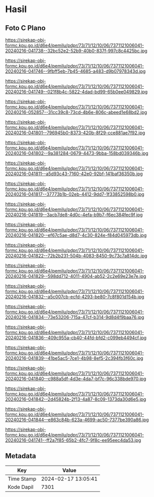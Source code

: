 # Hasil

## Foto C Plano

https://sirekap-obj-formc.kpu.go.id/d6e4/pemilu/pdpr/73/71/12/10/06/7371121006041-20240216-041738--32bc52e2-52b9-40b0-837f-997c8c4425bc.jpg

https://sirekap-obj-formc.kpu.go.id/d6e4/pemilu/pdpr/73/71/12/10/06/7371121006041-20240216-041746--9fbff5eb-7b45-4685-a483-d9b07978343d.jpg

https://sirekap-obj-formc.kpu.go.id/d6e4/pemilu/pdpr/73/71/12/10/06/7371121006041-20240216-041749--021f8b4c-5822-4dad-bd99-65b0ee049829.jpg

https://sirekap-obj-formc.kpu.go.id/d6e4/pemilu/pdpr/73/71/12/10/06/7371121006041-20240216-052857--31cc39c8-73cd-4b6e-806c-abeed1e68bd2.jpg

https://sirekap-obj-formc.kpu.go.id/d6e4/pemilu/pdpr/73/71/12/10/06/7371121006041-20240216-041801--796945b0-8373-420b-8f29-cce881ae7f92.jpg

https://sirekap-obj-formc.kpu.go.id/d6e4/pemilu/pdpr/73/71/12/10/06/7371121006041-20240216-041802--9a381284-0679-4473-9bba-158bd039346b.jpg

https://sirekap-obj-formc.kpu.go.id/d6e4/pemilu/pdpr/73/71/12/10/06/7371121006041-20240216-041811--a5d93c43-7160-42e0-92bf-141baf36350b.jpg

https://sirekap-obj-formc.kpu.go.id/d6e4/pemilu/pdpr/73/71/12/10/06/7371121006041-20240216-041817--37773b1b-02eb-4412-9dd7-1f33852598b0.jpg

https://sirekap-obj-formc.kpu.go.id/d6e4/pemilu/pdpr/73/71/12/10/06/7371121006041-20240216-041819--3acb7de8-4d0c-4efa-b9b7-f6ec384fec9f.jpg

https://sirekap-obj-formc.kpu.go.id/d6e4/pemilu/pdpr/73/71/12/10/06/7371121006041-20240216-041820--ef67c5ae-d8d7-4c30-824e-f84d045973db.jpg

https://sirekap-obj-formc.kpu.go.id/d6e4/pemilu/pdpr/73/71/12/10/06/7371121006041-20240216-041822--72b2b231-504b-4083-8450-9c73c7a814dc.jpg

https://sirekap-obj-formc.kpu.go.id/d6e4/pemilu/pdpr/73/71/12/10/06/7371121006041-20240216-041829--598dd712-4011-4904-ab52-2c2e69e23e7e.jpg

https://sirekap-obj-formc.kpu.go.id/d6e4/pemilu/pdpr/73/71/12/10/06/7371121006041-20240216-041832--a5c007cb-ecfd-4293-be80-7c8f801d154b.jpg

https://sirekap-obj-formc.kpu.go.id/d6e4/pemilu/pdpr/73/71/12/10/06/7371121006041-20240216-041834--73e53206-715a-47cf-b314-9d8d4f9baa76.jpg

https://sirekap-obj-formc.kpu.go.id/d6e4/pemilu/pdpr/73/71/12/10/06/7371121006041-20240216-041836--409c955a-cb40-44fd-bfd2-c099eb4494cf.jpg

https://sirekap-obj-formc.kpu.go.id/d6e4/pemilu/pdpr/73/71/12/10/06/7371121006041-20240216-041839--41be5ac5-7ce1-4b98-8ef5-2c394fb3f60c.jpg

https://sirekap-obj-formc.kpu.go.id/d6e4/pemilu/pdpr/73/71/12/10/06/7371121006041-20240216-041840--c988a5df-4d3e-4da7-bf7c-96c338bde970.jpg

https://sirekap-obj-formc.kpu.go.id/d6e4/pemilu/pdpr/73/71/12/10/06/7371121006041-20240216-041842--2d45824b-2f13-4a87-8c09-1373da30d6e5.jpg

https://sirekap-obj-formc.kpu.go.id/d6e4/pemilu/pdpr/73/71/12/10/06/7371121006041-20240216-041844--e863c84b-623a-4699-ac50-7377be390a86.jpg

https://sirekap-obj-formc.kpu.go.id/d6e4/pemilu/pdpr/73/71/12/10/06/7371121006041-20240216-041741--ff2a7f85-65b2-4fc7-9f8c-ee95eec4da53.jpg


## Metadata

| Key        | Value               |
| ---------- | ------------------- |
| Time Stamp | 2024-02-17 13:05:41 |
| Kode Dapil | 7301                |



